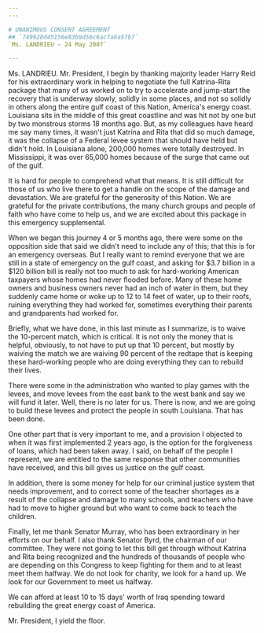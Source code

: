 ```yaml
---
---

# UNANIMOUS CONSENT AGREEMENT
## `749928d45156e83b9d56c6acfa6a57b7`
`Ms. LANDRIEU — 24 May 2007`

---
```



Ms. LANDRIEU. Mr. President, I begin by thanking majority leader 
Harry Reid for his extraordinary work in helping to negotiate the full 
Katrina-Rita package that many of us worked on to try to accelerate and 
jump-start the recovery that is underway slowly, solidly in some 
places, and not so solidly in others along the entire gulf coast of 
this Nation, America's energy coast. Louisiana sits in the middle of 
this great coastline and was hit not by one but by two monstrous storms 
18 months ago. But, as my colleagues have heard me say many times, it 
wasn't just Katrina and Rita that did so much damage, it was the 
collapse of a Federal levee system that should have held but didn't 
hold. In Louisiana alone, 200,000 homes were totally destroyed. In 
Mississippi, it was over 65,000 homes because of the surge that came 
out of the gulf.


It is hard for people to comprehend what that means. It is still 
difficult for those of us who live there to get a handle on the scope 
of the damage and devastation. We are grateful for the generosity of 
this Nation. We are grateful for the private contributions, the many 
church groups and people of faith who have come to help us, and we are 
excited about this package in this emergency supplemental.

When we began this journey 4 or 5 months ago, there were some on the 
opposition side that said we didn't need to include any of this; that 
this is for an emergency overseas. But I really want to remind everyone 
that we are still in a state of emergency on the gulf coast, and asking 
for $3.7 billion in a $120 billion bill is really not too much to ask 
for hard-working American taxpayers whose homes had never flooded 
before. Many of these home owners and business owners never had an inch 
of water in them, but they suddenly came home or woke up to 12 to 14 
feet of water, up to their roofs, ruining everything they had worked 
for, sometimes everything their parents and grandparents had worked 
for.

Briefly, what we have done, in this last minute as I summarize, is to 
waive the 10-percent match, which is critical. It is not only the money 
that is helpful, obviously, to not have to put up that 10 percent, but 
mostly by waiving the match we are waiving 90 percent of the redtape 
that is keeping these hard-working people who are doing everything they 
can to rebuild their lives.

There were some in the administration who wanted to play games with 
the levees, and move levees from the east bank to the west bank and say 
we will fund it later. Well, there is no later for us. There is now, 
and we are going to build these levees and protect the people in south 
Louisiana. That has been done.

One other part that is very important to me, and a provision I 
objected to when it was first implemented 2 years ago, is the option 
for the forgiveness of loans, which had been taken away. I said, on 
behalf of the people I represent, we are entitled to the same response 
that other communities have received, and this bill gives us justice on 
the gulf coast.

In addition, there is some money for help for our criminal justice 
system that needs improvement, and to correct some of the teacher 
shortages as a result of the collapse and damage to many schools, and 
teachers who have had to move to higher ground but who want to come 
back to teach the children.

Finally, let me thank Senator Murray, who has been extraordinary in 
her efforts on our behalf. I also thank Senator Byrd, the chairman of 
our committee. They were not going to let this bill get through without 
Katrina and Rita being recognized and the hundreds of thousands of 
people who are depending on this Congress to keep fighting for them and 
to at least meet them halfway. We do not look for charity, we look for 
a hand up. We look for our Government to meet us halfway.

We can afford at least 10 to 15 days' worth of Iraq spending toward 
rebuilding the great energy coast of America.

Mr. President, I yield the floor.